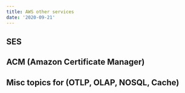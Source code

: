 ```yaml
---
title: AWS other services
date: '2020-09-21'
---
```


## SES

## ACM (Amazon Certificate Manager)

## Misc topics for (OTLP, OLAP, NOSQL, Cache)
